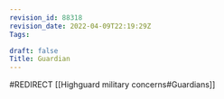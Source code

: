 ```yaml
---
revision_id: 88318
revision_date: 2022-04-09T22:19:29Z
Tags:

draft: false
Title: Guardian
---
```

#REDIRECT [[Highguard military concerns#Guardians]]